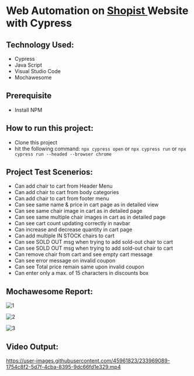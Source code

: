 # Web Automation on <a href="https://shopist.io/"> Shopist </a> Website with Cypress

## Technology Used:

- Cypress
- Java Script
- Visual Studio Code
- Mochawesome

## Prerequisite
- Install NPM

## How to run this project:
- Clone this project
- hit the following command: ```npx cypress open``` or  ```npx cypress run```  or ```npx cypress run --headed --browser chrome ```

## Project Test Scenerios:

- Can add chair to cart from Header Menu
- Can add chair to cart from body categories
- Can add chair to cart from footer menu
- Can see same name & price in cart page as in detailed view
- Can see same chair image in cart as in detailed page
- Can see same multiple chair images in cart as in detailed page
- Can see cart count updating correctly in navbar
- Can increase and decrease quantity in cart page
- Can add multiple IN STOCK chairs to cart
- Can see SOLD OUT msg when trying to add sold-out chair to cart
- Can see SOLD OUT msg when trying to add sold-out chair to cart
- Can remove chair from cart and see empty cart message
- Can see error message on invalid coupon
- Can see Total price remain same upon invalid coupon
- Can enter only a max. of 15 characters in discounts box


 ## Mochawesome Report:
 ![1](https://user-images.githubusercontent.com/45961823/233968922-95bde1fc-5602-48aa-a41e-a2646cae0088.PNG)
 
![2](https://user-images.githubusercontent.com/45961823/233969007-2666a92c-5f2b-4e45-a246-57914358da89.PNG)

![3](https://user-images.githubusercontent.com/45961823/233969028-9c989e45-b71e-4f6a-8666-71155eb3a8f8.PNG)


## Video Output:

https://user-images.githubusercontent.com/45961823/233969089-1754c8f2-5d7f-4cba-8395-9dc66fd1e329.mp4



